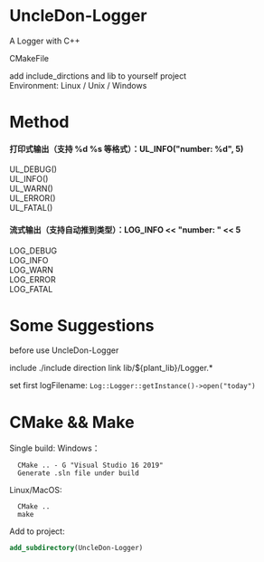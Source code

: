 # UncleDon-Logger
A Logger with C++  

CMakeFile  

add include_dirctions and lib to yourself project  
Environment: Linux / Unix / Windows

# Method  
#### 打印式输出（支持 %d %s 等格式）：UL_INFO("number: %d", 5)

UL_DEBUG()  
UL_INFO()  
UL_WARN()  
UL_ERROR()  
UL_FATAL()  

#### 流式输出（支持自动推到类型）：LOG_INFO << "number: " << 5

LOG_DEBUG  
LOG_INFO  
LOG_WARN  
LOG_ERROR  
LOG_FATAL  

# Some Suggestions
before use UncleDon-Logger  

include ./include direction
link lib/${plant_lib}/Logger.*

set first logFilename: `Log::Logger::getInstance()->open("today") `

# CMake && Make  
Single build:
Windows：  
```shell
  CMake .. - G "Visual Studio 16 2019"  
  Generate .sln file under build  
```

Linux/MacOS:  
```shell
  CMake ..  
  make  
```

Add to project:
```cmake
add_subdirectory(UncleDon-Logger)
```
